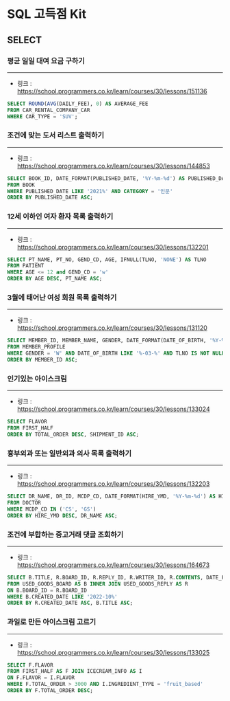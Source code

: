 # SQL 고득점 Kit

## SELECT

### 평균 일일 대여 요금 구하기

---

-   링크 : https://school.programmers.co.kr/learn/courses/30/lessons/151136

```SQL
SELECT ROUND(AVG(DAILY_FEE), 0) AS AVERAGE_FEE
FROM CAR_RENTAL_COMPANY_CAR
WHERE CAR_TYPE = 'SUV';
```

### 조건에 맞는 도서 리스트 출력하기

---

-   링크 : https://school.programmers.co.kr/learn/courses/30/lessons/144853

```SQL
SELECT BOOK_ID, DATE_FORMAT(PUBLISHED_DATE, '%Y-%m-%d') AS PUBLISHED_DATE
FROM BOOK
WHERE PUBLISHED_DATE LIKE '2021%' AND CATEGORY = '인문'
ORDER BY PUBLISHED_DATE ASC;
```

### 12세 이하인 여자 환자 목록 출력하기

---

-   링크 : https://school.programmers.co.kr/learn/courses/30/lessons/132201

```SQL
SELECT PT_NAME, PT_NO, GEND_CD, AGE, IFNULL(TLNO, 'NONE') AS TLNO
FROM PATIENT
WHERE AGE <= 12 and GEND_CD = 'w'
ORDER BY AGE DESC, PT_NAME ASC;
```

### 3월에 태어난 여성 회원 목록 출력하기

---

-   링크 : https://school.programmers.co.kr/learn/courses/30/lessons/131120

```SQL
SELECT MEMBER_ID, MEMBER_NAME, GENDER, DATE_FORMAT(DATE_OF_BIRTH, '%Y-%m-%d') AS DATE_OF_BIRTH
FROM MEMBER_PROFILE
WHERE GENDER = 'W' AND DATE_OF_BIRTH LIKE '%-03-%' AND TLNO IS NOT NULL
ORDER BY MEMBER_ID ASC;
```

### 인기있는 아이스크림

---

-   링크 : https://school.programmers.co.kr/learn/courses/30/lessons/133024

```SQL
SELECT FLAVOR
FROM FIRST_HALF
ORDER BY TOTAL_ORDER DESC, SHIPMENT_ID ASC;
```

### 흉부외과 또는 일반외과 의사 목록 출력하기

---

-   링크 : https://school.programmers.co.kr/learn/courses/30/lessons/132203

```SQL
SELECT DR_NAME, DR_ID, MCDP_CD, DATE_FORMAT(HIRE_YMD, '%Y-%m-%d') AS HIRE_YMD
FROM DOCTOR
WHERE MCDP_CD IN ('CS', 'GS')
ORDER BY HIRE_YMD DESC, DR_NAME ASC;
```

### 조건에 부합하는 중고거래 댓글 조회하기

---

-   링크 : https://school.programmers.co.kr/learn/courses/30/lessons/164673

```SQL
SELECT B.TITLE, R.BOARD_ID, R.REPLY_ID, R.WRITER_ID, R.CONTENTS, DATE_FORMAT(R.CREATED_DATE, '%Y-%m-%d') AS CREATED_DATE
FROM USED_GOODS_BOARD AS B INNER JOIN USED_GOODS_REPLY AS R
ON B.BOARD_ID = R.BOARD_ID
WHERE B.CREATED_DATE LIKE '2022-10%'
ORDER BY R.CREATED_DATE ASC, B.TITLE ASC;
```

### 과일로 만든 아이스크림 고르기

---

-   링크 : https://school.programmers.co.kr/learn/courses/30/lessons/133025

```SQL
SELECT F.FLAVOR
FROM FIRST_HALF AS F JOIN ICECREAM_INFO AS I 
ON F.FLAVOR = I.FLAVOR
WHERE F.TOTAL_ORDER > 3000 AND I.INGREDIENT_TYPE = 'fruit_based'
ORDER BY F.TOTAL_ORDER DESC;
```